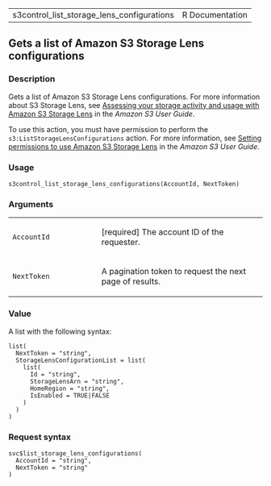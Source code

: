 <table style="width: 100%;">
<tbody>
<tr class="odd">
<td>s3control_list_storage_lens_configurations</td>
<td style="text-align: right;">R Documentation</td>
</tr>
</tbody>
</table>

## Gets a list of Amazon S3 Storage Lens configurations

### Description

Gets a list of Amazon S3 Storage Lens configurations. For more
information about S3 Storage Lens, see [Assessing your storage activity
and usage with Amazon S3 Storage
Lens](https://docs.aws.amazon.com/AmazonS3/latest/userguide/storage_lens.html)
in the *Amazon S3 User Guide*.

To use this action, you must have permission to perform the
`s3:ListStorageLensConfigurations` action. For more information, see
[Setting permissions to use Amazon S3 Storage
Lens](https://docs.aws.amazon.com/AmazonS3/latest/userguide/storage_lens_iam_permissions.html)
in the *Amazon S3 User Guide*.

### Usage

    s3control_list_storage_lens_configurations(AccountId, NextToken)

### Arguments

<table>
<colgroup>
<col style="width: 35%" />
<col style="width: 65%" />
</colgroup>
<tbody>
<tr class="odd">
<td><code
id="s3control_list_storage_lens_configurations_:_AccountId">AccountId</code></td>
<td><p>[required] The account ID of the requester.</p></td>
</tr>
<tr class="even">
<td><code
id="s3control_list_storage_lens_configurations_:_NextToken">NextToken</code></td>
<td><p>A pagination token to request the next page of results.</p></td>
</tr>
</tbody>
</table>

### Value

A list with the following syntax:

    list(
      NextToken = "string",
      StorageLensConfigurationList = list(
        list(
          Id = "string",
          StorageLensArn = "string",
          HomeRegion = "string",
          IsEnabled = TRUE|FALSE
        )
      )
    )

### Request syntax

    svc$list_storage_lens_configurations(
      AccountId = "string",
      NextToken = "string"
    )
